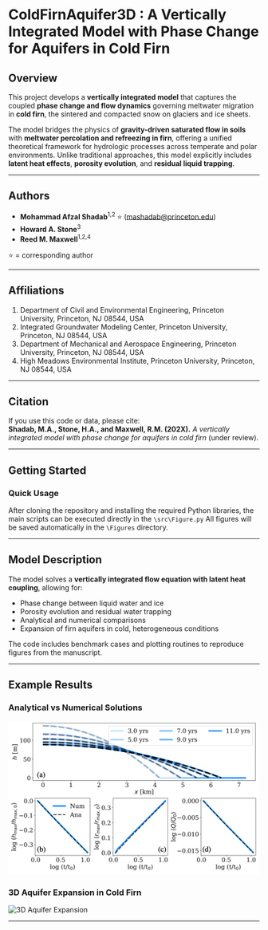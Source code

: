 # ColdFirnAquifer3D : A Vertically Integrated Model with Phase Change for Aquifers in Cold Firn

## Overview

This project develops a **vertically integrated model** that captures the coupled **phase change and flow dynamics** governing meltwater migration in **cold firn**, the sintered and compacted snow on glaciers and ice sheets.

The model bridges the physics of **gravity-driven saturated flow in soils** with **meltwater percolation and refreezing in firn**, offering a unified theoretical framework for hydrologic processes across temperate and polar environments. Unlike traditional approaches, this model explicitly includes **latent heat effects**, **porosity evolution**, and **residual liquid trapping**.


---

## Authors
- **Mohammad Afzal Shadab**<sup>1,2</sup> ⭐ (mashadab@princeton.edu)  
- **Howard A. Stone**<sup>3</sup>  
- **Reed M. Maxwell**<sup>1,2,4</sup>  

⭐ = corresponding author  

---

## Affiliations
1. Department of Civil and Environmental Engineering, Princeton University, Princeton, NJ 08544, USA  
2. Integrated Groundwater Modeling Center, Princeton University, Princeton, NJ 08544, USA  
3. Department of Mechanical and Aerospace Engineering, Princeton University, Princeton, NJ 08544, USA  
4. High Meadows Environmental Institute, Princeton University, Princeton, NJ 08544, USA  

---

## Citation
If you use this code or data, please cite:  
**Shadab, M.A., Stone, H.A., and Maxwell, R.M. (202X).** *A vertically integrated model with phase change for aquifers in cold firn* (under review).

---

## Getting Started

### Quick Usage
After cloning the repository and installing the required Python libraries, the main scripts can be executed directly in the `\src\Figure.py`
All figures will be saved automatically in the `\Figures` directory.

---

## Model Description

The model solves a **vertically integrated flow equation with latent heat coupling**, allowing for:
- Phase change between liquid water and ice  
- Porosity evolution and residual water trapping  
- Analytical and numerical comparisons  
- Expansion of firn aquifers in cold, heterogeneous conditions  

The code includes benchmark cases and plotting routines to reproduce figures from the manuscript.

---

## Example Results

### Analytical vs Numerical Solutions  
![Analytical vs Numerical](./Figures/Cover_photo/analyticalvsnumerical.png)

### 3D Aquifer Expansion in Cold Firn  
![3D Aquifer Expansion](./Figures/Aquifer_3D_Expansion.png)

---
